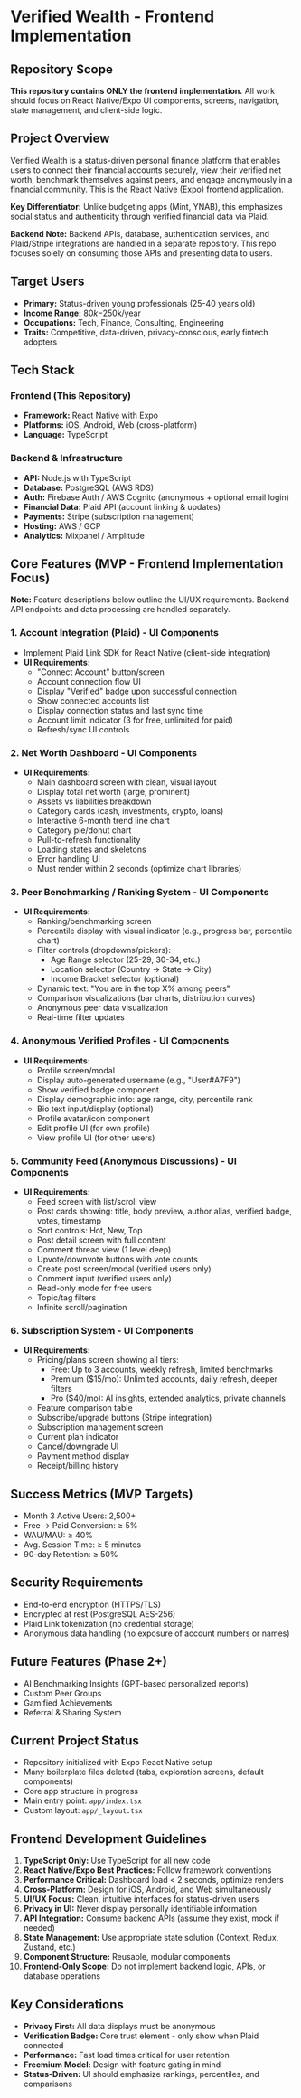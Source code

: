# Verified Wealth - Frontend Implementation

## Repository Scope
**This repository contains ONLY the frontend implementation.** All work should focus on React Native/Expo UI components, screens, navigation, state management, and client-side logic.

## Project Overview
Verified Wealth is a status-driven personal finance platform that enables users to connect their financial accounts securely, view their verified net worth, benchmark themselves against peers, and engage anonymously in a financial community. This is the React Native (Expo) frontend application.

**Key Differentiator:** Unlike budgeting apps (Mint, YNAB), this emphasizes social status and authenticity through verified financial data via Plaid.

**Backend Note:** Backend APIs, database, authentication services, and Plaid/Stripe integrations are handled in a separate repository. This repo focuses solely on consuming those APIs and presenting data to users.

## Target Users
- **Primary:** Status-driven young professionals (25-40 years old)
- **Income Range:** $80k-$250k/year
- **Occupations:** Tech, Finance, Consulting, Engineering
- **Traits:** Competitive, data-driven, privacy-conscious, early fintech adopters

## Tech Stack

### Frontend (This Repository)
- **Framework:** React Native with Expo
- **Platforms:** iOS, Android, Web (cross-platform)
- **Language:** TypeScript

### Backend & Infrastructure
- **API:** Node.js with TypeScript
- **Database:** PostgreSQL (AWS RDS)
- **Auth:** Firebase Auth / AWS Cognito (anonymous + optional email login)
- **Financial Data:** Plaid API (account linking & updates)
- **Payments:** Stripe (subscription management)
- **Hosting:** AWS / GCP
- **Analytics:** Mixpanel / Amplitude

## Core Features (MVP - Frontend Implementation Focus)

**Note:** Feature descriptions below outline the UI/UX requirements. Backend API endpoints and data processing are handled separately.

### 1. Account Integration (Plaid) - UI Components
- Implement Plaid Link SDK for React Native (client-side integration)
- **UI Requirements:**
  - "Connect Account" button/screen
  - Account connection flow UI
  - Display "Verified" badge upon successful connection
  - Show connected accounts list
  - Display connection status and last sync time
  - Account limit indicator (3 for free, unlimited for paid)
  - Refresh/sync UI controls

### 2. Net Worth Dashboard - UI Components
- **UI Requirements:**
  - Main dashboard screen with clean, visual layout
  - Display total net worth (large, prominent)
  - Assets vs liabilities breakdown
  - Category cards (cash, investments, crypto, loans)
  - Interactive 6-month trend line chart
  - Category pie/donut chart
  - Pull-to-refresh functionality
  - Loading states and skeletons
  - Error handling UI
  - Must render within 2 seconds (optimize chart libraries)

### 3. Peer Benchmarking / Ranking System - UI Components
- **UI Requirements:**
  - Ranking/benchmarking screen
  - Percentile display with visual indicator (e.g., progress bar, percentile chart)
  - Filter controls (dropdowns/pickers):
    - Age Range selector (25-29, 30-34, etc.)
    - Location selector (Country → State → City)
    - Income Bracket selector (optional)
  - Dynamic text: "You are in the top X% among peers"
  - Comparison visualizations (bar charts, distribution curves)
  - Anonymous peer data visualization
  - Real-time filter updates

### 4. Anonymous Verified Profiles - UI Components
- **UI Requirements:**
  - Profile screen/modal
  - Display auto-generated username (e.g., "User#A7F9")
  - Show verified badge component
  - Display demographic info: age range, city, percentile rank
  - Bio text input/display (optional)
  - Profile avatar/icon component
  - Edit profile UI (for own profile)
  - View profile UI (for other users)

### 5. Community Feed (Anonymous Discussions) - UI Components
- **UI Requirements:**
  - Feed screen with list/scroll view
  - Post cards showing: title, body preview, author alias, verified badge, votes, timestamp
  - Sort controls: Hot, New, Top
  - Post detail screen with full content
  - Comment thread view (1 level deep)
  - Upvote/downvote buttons with vote counts
  - Create post screen/modal (verified users only)
  - Comment input (verified users only)
  - Read-only mode for free users
  - Topic/tag filters
  - Infinite scroll/pagination

### 6. Subscription System - UI Components
- **UI Requirements:**
  - Pricing/plans screen showing all tiers:
    - Free: Up to 3 accounts, weekly refresh, limited benchmarks
    - Premium ($15/mo): Unlimited accounts, daily refresh, deeper filters
    - Pro ($40/mo): AI insights, extended analytics, private channels
  - Feature comparison table
  - Subscribe/upgrade buttons (Stripe integration)
  - Subscription management screen
  - Current plan indicator
  - Cancel/downgrade UI
  - Payment method display
  - Receipt/billing history

## Success Metrics (MVP Targets)
- Month 3 Active Users: 2,500+
- Free → Paid Conversion: ≥ 5%
- WAU/MAU: ≥ 40%
- Avg. Session Time: ≥ 5 minutes
- 90-day Retention: ≥ 50%

## Security Requirements
- End-to-end encryption (HTTPS/TLS)
- Encrypted at rest (PostgreSQL AES-256)
- Plaid Link tokenization (no credential storage)
- Anonymous data handling (no exposure of account numbers or names)

## Future Features (Phase 2+)
- AI Benchmarking Insights (GPT-based personalized reports)
- Custom Peer Groups
- Gamified Achievements
- Referral & Sharing System

## Current Project Status
- Repository initialized with Expo React Native setup
- Many boilerplate files deleted (tabs, exploration screens, default components)
- Core app structure in progress
- Main entry point: `app/index.tsx`
- Custom layout: `app/_layout.tsx`

## Frontend Development Guidelines
1. **TypeScript Only:** Use TypeScript for all new code
2. **React Native/Expo Best Practices:** Follow framework conventions
3. **Performance Critical:** Dashboard load < 2 seconds, optimize renders
4. **Cross-Platform:** Design for iOS, Android, and Web simultaneously
5. **UI/UX Focus:** Clean, intuitive interfaces for status-driven users
6. **Privacy in UI:** Never display personally identifiable information
7. **API Integration:** Consume backend APIs (assume they exist, mock if needed)
8. **State Management:** Use appropriate state solution (Context, Redux, Zustand, etc.)
9. **Component Structure:** Reusable, modular components
10. **Frontend-Only Scope:** Do not implement backend logic, APIs, or database operations

## Key Considerations
- **Privacy First:** All data displays must be anonymous
- **Verification Badge:** Core trust element - only show when Plaid connected
- **Performance:** Fast load times critical for user retention
- **Freemium Model:** Design with feature gating in mind
- **Status-Driven:** UI should emphasize rankings, percentiles, and comparisons
